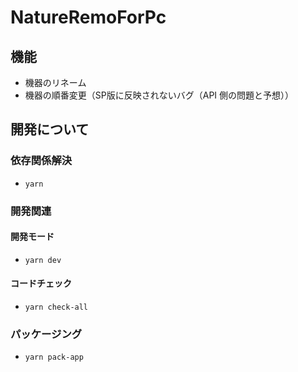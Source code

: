 # NatureRemoForPc

## 機能
- 機器のリネーム
- 機器の順番変更（SP版に反映されないバグ（API 側の問題と予想））

## 開発について
### 依存関係解決
- `yarn`

### 開発関連
#### 開発モード
- `yarn dev`

#### コードチェック
- `yarn check-all`

### パッケージング
- `yarn pack-app`
